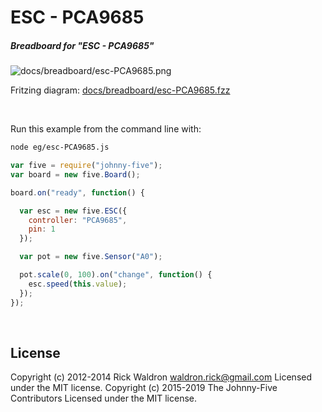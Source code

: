 <!--remove-start-->

# ESC - PCA9685

<!--remove-end-->






##### Breadboard for "ESC - PCA9685"



![docs/breadboard/esc-PCA9685.png](breadboard/esc-PCA9685.png)<br>

Fritzing diagram: [docs/breadboard/esc-PCA9685.fzz](breadboard/esc-PCA9685.fzz)

&nbsp;




Run this example from the command line with:
```bash
node eg/esc-PCA9685.js
```


```javascript
var five = require("johnny-five");
var board = new five.Board();

board.on("ready", function() {

  var esc = new five.ESC({
    controller: "PCA9685",
    pin: 1
  });

  var pot = new five.Sensor("A0");

  pot.scale(0, 100).on("change", function() {
    esc.speed(this.value);
  });
});

```








&nbsp;

<!--remove-start-->

## License
Copyright (c) 2012-2014 Rick Waldron <waldron.rick@gmail.com>
Licensed under the MIT license.
Copyright (c) 2015-2019 The Johnny-Five Contributors
Licensed under the MIT license.

<!--remove-end-->
